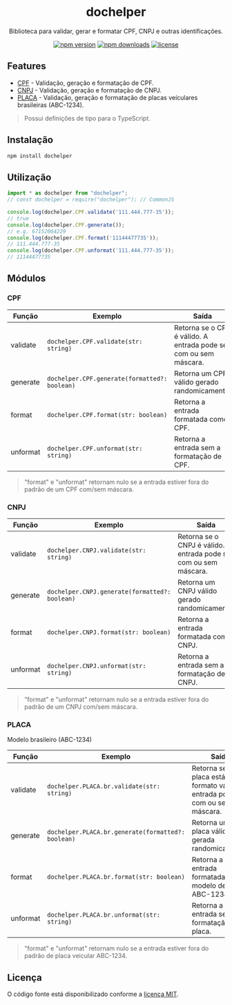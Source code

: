 <div align="center">
  <h1>dochelper</h1>
  <p>Biblioteca para validar, gerar e formatar CPF, CNPJ e outras identificações.</p>
  
  [![npm version](https://img.shields.io/npm/v/dochelper)](https://www.npmjs.com/package/dochelper)
  [![npm downloads](https://img.shields.io/npm/dt/dochelper)](https://www.npmjs.com/package/dochelper)
  [![license](https://img.shields.io/npm/l/dochelper)](./LICENSE)
</div>


## Features

- [CPF](#cpf) - Validação, geração e formatação de CPF.
- [CNPJ](#cnpj) - Validação, geração e formatação de CNPJ.
- [PLACA](#placa) - Validação, geração e formatação de placas veículares brasileiras (ABC-1234).

> Possui definições de tipo para o TypeScript.

## Instalação

```bash
npm install dochelper
```

## Utilização

```js
import * as dochelper from "dochelper";
// const dochelper = require("dochelper"); // CommonJS

console.log(dochelper.CPF.validate('111.444.777-35')); 
// true
console.log(dochelper.CPF.generate()); 
// e.g. 67152064229
console.log(dochelper.CPF.format('11144477735')); 
// 111.444.777-35
console.log(dochelper.CPF.unformat('111.444.777-35')); 
// 11144477735
```

## Módulos

### CPF


| Função | Exemplo | Saída |
| -------- | -------- | -------- |
| validate  | `dochelper.CPF.validate(str: string)` | Retorna se o CPF é válido. A entrada pode ser com ou sem máscara. |
| generate  | `dochelper.CPF.generate(formatted?: boolean)` | Retorna um CPF válido gerado randomicamente. |
| format  | `dochelper.CPF.format(str: boolean)` | Retorna a entrada formatada como CPF.  |
| unformat  | `dochelper.CPF.unformat(str: string)` | Retorna a entrada sem a formatação de CPF. |

> "format" e "unformat" retornam nulo se a entrada estiver fora do padrão de um CPF com/sem máscara.

### CNPJ


| Função | Exemplo | Saída |
| -------- | -------- | -------- |
| validate  | `dochelper.CNPJ.validate(str: string)` | Retorna se o CNPJ é válido. A entrada pode ser com ou sem máscara. |
| generate  | `dochelper.CNPJ.generate(formatted?: boolean)` | Retorna um CNPJ válido gerado randomicamente. |
| format  | `dochelper.CNPJ.format(str: boolean)` | Retorna a entrada formatada como CNPJ.  |
| unformat  | `dochelper.CNPJ.unformat(str: string)` | Retorna a entrada sem a formatação de CNPJ. |

> "format" e "unformat" retornam nulo se a entrada estiver fora do padrão de um CNPJ com/sem máscara.

### PLACA

Modelo brasileiro (ABC-1234)

| Função | Exemplo | Saída |
| -------- | -------- | -------- |
| validate  | `dochelper.PLACA.br.validate(str: string)` | Retorna se a placa está no formato válido. A entrada pode ser com ou sem máscara. |
| generate  | `dochelper.PLACA.br.generate(formatted?: boolean)` | Retorna uma placa válida gerada randomicamente. |
| format  | `dochelper.PLACA.br.format(str: boolean)` | Retorna a entrada formatada no modelo de placa ABC-1234.  |
| unformat  | `dochelper.PLACA.br.unformat(str: string)` | Retorna a entrada sem a formatação de placa. |

> "format" e "unformat" retornam nulo se a entrada estiver fora do padrão de placa veicular ABC-1234.

## Licença

O código fonte está disponibilizado conforme a [licença MIT](./LICENSE).